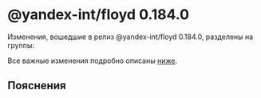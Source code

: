# @yandex-int/floyd 0.184.0

<!-- ЧЕЛОВЕЧЕСКОЕ ВСТУПЛЕНИЕ -->

Изменения, вошедшие в релиз @yandex-int/floyd 0.184.0, разделены на группы:

Все важные изменения подробно описаны [ниже](#Пояснения).

## Пояснения

